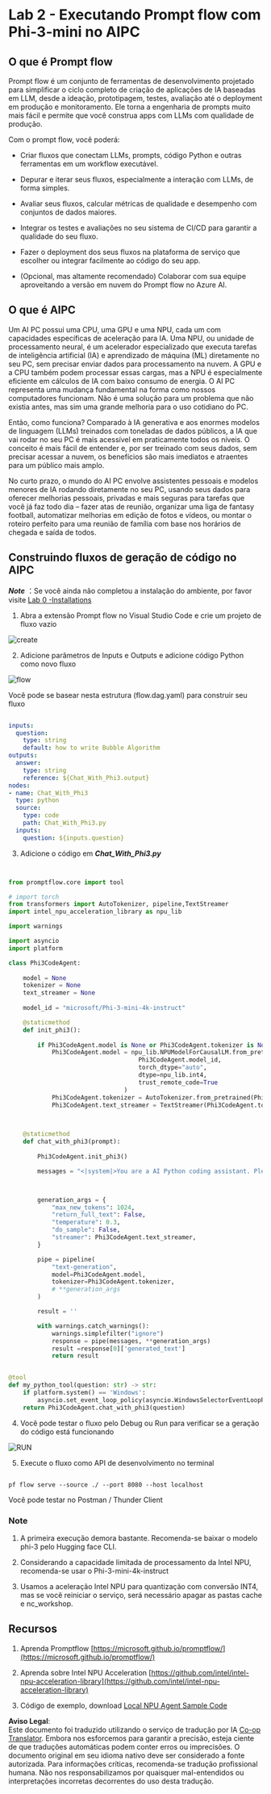 <!--
CO_OP_TRANSLATOR_METADATA:
{
  "original_hash": "bc29f7fe7fc16bed6932733eac8c81b8",
  "translation_date": "2025-07-17T03:57:30+00:00",
  "source_file": "md/02.Application/02.Code/Phi3/VSCodeExt/HOL/AIPC/02.PromptflowWithNPU.md",
  "language_code": "br"
}
-->
# **Lab 2 - Executando Prompt flow com Phi-3-mini no AIPC**

## **O que é Prompt flow**

Prompt flow é um conjunto de ferramentas de desenvolvimento projetado para simplificar o ciclo completo de criação de aplicações de IA baseadas em LLM, desde a ideação, prototipagem, testes, avaliação até o deployment em produção e monitoramento. Ele torna a engenharia de prompts muito mais fácil e permite que você construa apps com LLMs com qualidade de produção.

Com o prompt flow, você poderá:

- Criar fluxos que conectam LLMs, prompts, código Python e outras ferramentas em um workflow executável.

- Depurar e iterar seus fluxos, especialmente a interação com LLMs, de forma simples.

- Avaliar seus fluxos, calcular métricas de qualidade e desempenho com conjuntos de dados maiores.

- Integrar os testes e avaliações no seu sistema de CI/CD para garantir a qualidade do seu fluxo.

- Fazer o deployment dos seus fluxos na plataforma de serviço que escolher ou integrar facilmente ao código do seu app.

- (Opcional, mas altamente recomendado) Colaborar com sua equipe aproveitando a versão em nuvem do Prompt flow no Azure AI.

## **O que é AIPC**

Um AI PC possui uma CPU, uma GPU e uma NPU, cada um com capacidades específicas de aceleração para IA. Uma NPU, ou unidade de processamento neural, é um acelerador especializado que executa tarefas de inteligência artificial (IA) e aprendizado de máquina (ML) diretamente no seu PC, sem precisar enviar dados para processamento na nuvem. A GPU e a CPU também podem processar essas cargas, mas a NPU é especialmente eficiente em cálculos de IA com baixo consumo de energia. O AI PC representa uma mudança fundamental na forma como nossos computadores funcionam. Não é uma solução para um problema que não existia antes, mas sim uma grande melhoria para o uso cotidiano do PC.

Então, como funciona? Comparado à IA generativa e aos enormes modelos de linguagem (LLMs) treinados com toneladas de dados públicos, a IA que vai rodar no seu PC é mais acessível em praticamente todos os níveis. O conceito é mais fácil de entender e, por ser treinado com seus dados, sem precisar acessar a nuvem, os benefícios são mais imediatos e atraentes para um público mais amplo.

No curto prazo, o mundo do AI PC envolve assistentes pessoais e modelos menores de IA rodando diretamente no seu PC, usando seus dados para oferecer melhorias pessoais, privadas e mais seguras para tarefas que você já faz todo dia – fazer atas de reunião, organizar uma liga de fantasy football, automatizar melhorias em edição de fotos e vídeos, ou montar o roteiro perfeito para uma reunião de família com base nos horários de chegada e saída de todos.

## **Construindo fluxos de geração de código no AIPC**

***Note*** ：Se você ainda não completou a instalação do ambiente, por favor visite [Lab 0 -Installations](./01.Installations.md)

1. Abra a extensão Prompt flow no Visual Studio Code e crie um projeto de fluxo vazio

![create](../../../../../../../../../translated_images/pf_create.bde888dc83502eba082a058175bbf1eee6791219795393a386b06fd3043ec54d.br.png)

2. Adicione parâmetros de Inputs e Outputs e adicione código Python como novo fluxo

![flow](../../../../../../../../../translated_images/pf_flow.520824c0969f2a94f17e947f86bdc4b4c6c88a2efa394fe3bcfb58c0dbc578a7.br.png)

Você pode se basear nesta estrutura (flow.dag.yaml) para construir seu fluxo

```yaml

inputs:
  question:
    type: string
    default: how to write Bubble Algorithm
outputs:
  answer:
    type: string
    reference: ${Chat_With_Phi3.output}
nodes:
- name: Chat_With_Phi3
  type: python
  source:
    type: code
    path: Chat_With_Phi3.py
  inputs:
    question: ${inputs.question}


```

3. Adicione o código em ***Chat_With_Phi3.py***

```python


from promptflow.core import tool

# import torch
from transformers import AutoTokenizer, pipeline,TextStreamer
import intel_npu_acceleration_library as npu_lib

import warnings

import asyncio
import platform

class Phi3CodeAgent:
    
    model = None
    tokenizer = None
    text_streamer = None
    
    model_id = "microsoft/Phi-3-mini-4k-instruct"

    @staticmethod
    def init_phi3():
        
        if Phi3CodeAgent.model is None or Phi3CodeAgent.tokenizer is None or Phi3CodeAgent.text_streamer is None:
            Phi3CodeAgent.model = npu_lib.NPUModelForCausalLM.from_pretrained(
                                    Phi3CodeAgent.model_id,
                                    torch_dtype="auto",
                                    dtype=npu_lib.int4,
                                    trust_remote_code=True
                                )
            Phi3CodeAgent.tokenizer = AutoTokenizer.from_pretrained(Phi3CodeAgent.model_id)
            Phi3CodeAgent.text_streamer = TextStreamer(Phi3CodeAgent.tokenizer, skip_prompt=True)

    

    @staticmethod
    def chat_with_phi3(prompt):
        
        Phi3CodeAgent.init_phi3()

        messages = "<|system|>You are a AI Python coding assistant. Please help me to generate code in Python.The answer only genertated Python code, but any comments and instructions do not need to be generated<|end|><|user|>" + prompt +"<|end|><|assistant|>"



        generation_args = {
            "max_new_tokens": 1024,
            "return_full_text": False,
            "temperature": 0.3,
            "do_sample": False,
            "streamer": Phi3CodeAgent.text_streamer,
        }

        pipe = pipeline(
            "text-generation",
            model=Phi3CodeAgent.model,
            tokenizer=Phi3CodeAgent.tokenizer,
            # **generation_args
        )

        result = ''

        with warnings.catch_warnings():
            warnings.simplefilter("ignore")
            response = pipe(messages, **generation_args)
            result =response[0]['generated_text']
            return result


@tool
def my_python_tool(question: str) -> str:
    if platform.system() == 'Windows':
        asyncio.set_event_loop_policy(asyncio.WindowsSelectorEventLoopPolicy())
    return Phi3CodeAgent.chat_with_phi3(question)


```

4. Você pode testar o fluxo pelo Debug ou Run para verificar se a geração do código está funcionando

![RUN](../../../../../../../../../translated_images/pf_run.4239e8a0b420a58284edf6ee1471c1697c345670313c8e7beac0edaee15b9a9d.br.png)

5. Execute o fluxo como API de desenvolvimento no terminal

```

pf flow serve --source ./ --port 8080 --host localhost   

```

Você pode testar no Postman / Thunder Client

### **Note**

1. A primeira execução demora bastante. Recomenda-se baixar o modelo phi-3 pelo Hugging face CLI.

2. Considerando a capacidade limitada de processamento da Intel NPU, recomenda-se usar o Phi-3-mini-4k-instruct

3. Usamos a aceleração Intel NPU para quantização com conversão INT4, mas se você reiniciar o serviço, será necessário apagar as pastas cache e nc_workshop.

## **Recursos**

1. Aprenda Promptflow [https://microsoft.github.io/promptflow/](https://microsoft.github.io/promptflow/)

2. Aprenda sobre Intel NPU Acceleration [https://github.com/intel/intel-npu-acceleration-library](https://github.com/intel/intel-npu-acceleration-library)

3. Código de exemplo, download [Local NPU Agent Sample Code](../../../../../../../../../code/07.Lab/01/AIPC)

**Aviso Legal**:  
Este documento foi traduzido utilizando o serviço de tradução por IA [Co-op Translator](https://github.com/Azure/co-op-translator). Embora nos esforcemos para garantir a precisão, esteja ciente de que traduções automáticas podem conter erros ou imprecisões. O documento original em seu idioma nativo deve ser considerado a fonte autorizada. Para informações críticas, recomenda-se tradução profissional humana. Não nos responsabilizamos por quaisquer mal-entendidos ou interpretações incorretas decorrentes do uso desta tradução.